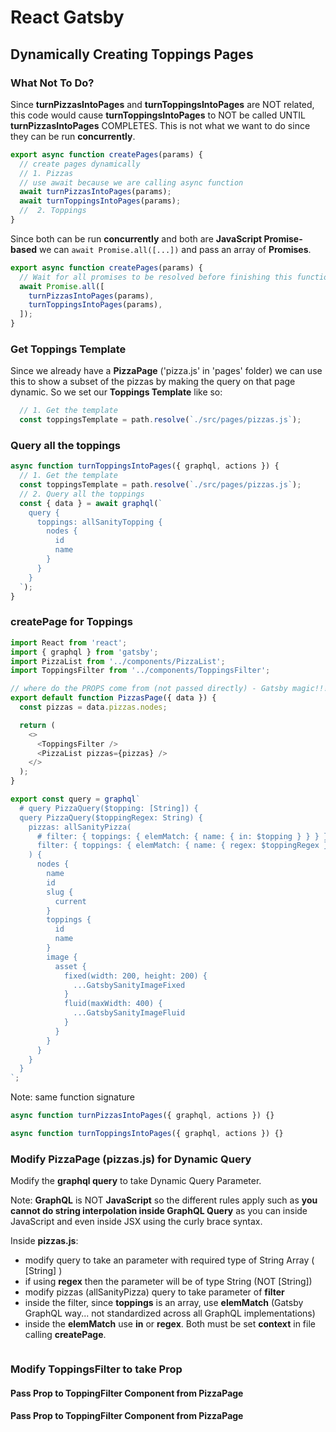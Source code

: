 # React Gatsby

## Dynamically Creating Toppings Pages

### What Not To Do?

Since **turnPizzasIntoPages** and **turnToppingsIntoPages** are NOT related, this code would cause **turnToppingsIntoPages** to NOT be called UNTIL **turnPizzasIntoPages** COMPLETES.  This is not what we want to do since they can be run **concurrently**.

```javascript
export async function createPages(params) {
  // create pages dynamically
  // 1. Pizzas
  // use await because we are calling async function
  await turnPizzasIntoPages(params);
  await turnToppingsIntoPages(params);
  //  2. Toppings
}
```

Since both can be run **concurrently** and both are **JavaScript Promise-based** we can `await Promise.all([...])` and pass an array of **Promises**.

```javascript
export async function createPages(params) {
  // Wait for all promises to be resolved before finishing this function (i.e. go web page)
  await Promise.all([
    turnPizzasIntoPages(params),
    turnToppingsIntoPages(params),
  ]);
}
```

### Get Toppings Template

Since we already have a **PizzaPage** ('pizza.js' in 'pages' folder) we can use this to show a subset of the pizzas by making the query on that page dynamic. So we set our **Toppings Template** like so:

```javascript
  // 1. Get the template
  const toppingsTemplate = path.resolve(`./src/pages/pizzas.js`);
```

### Query all the toppings

```javascript
async function turnToppingsIntoPages({ graphql, actions }) {
  // 1. Get the template
  const toppingsTemplate = path.resolve(`./src/pages/pizzas.js`);
  // 2. Query all the toppings
  const { data } = await graphql(`
    query {
      toppings: allSanityTopping {
        nodes {
          id
          name
        }
      }
    }
  `);
}
```

### createPage for Toppings

```javascript
import React from 'react';
import { graphql } from 'gatsby';
import PizzaList from '../components/PizzaList';
import ToppingsFilter from '../components/ToppingsFilter';

// where do the PROPS come from (not passed directly) - Gatsby magic!!!
export default function PizzasPage({ data }) {
  const pizzas = data.pizzas.nodes;

  return (
    <>
      <ToppingsFilter />
      <PizzaList pizzas={pizzas} />
    </>
  );
}

export const query = graphql`
  # query PizzaQuery($topping: [String]) {
  query PizzaQuery($toppingRegex: String) {
    pizzas: allSanityPizza(
      # filter: { toppings: { elemMatch: { name: { in: $topping } } } }
      filter: { toppings: { elemMatch: { name: { regex: $toppingRegex } } } }
    ) {
      nodes {
        name
        id
        slug {
          current
        }
        toppings {
          id
          name
        }
        image {
          asset {
            fixed(width: 200, height: 200) {
              ...GatsbySanityImageFixed
            }
            fluid(maxWidth: 400) {
              ...GatsbySanityImageFluid
            }
          }
        }
      }
    }
  }
`;
```

Note: same function signature

```javascript
async function turnPizzasIntoPages({ graphql, actions }) {}

async function turnToppingsIntoPages({ graphql, actions }) {}
```

### Modify PizzaPage (pizzas.js) for Dynamic Query

Modify the **graphql query** to take Dynamic Query Parameter.

Note: **GraphQL** is NOT **JavaScript** so the different rules apply such as **you cannot do string interpolation inside GraphQL Query** as you can inside JavaScript and even inside JSX using the curly brace syntax.

Inside **pizzas.js**:

- modify query to take an parameter with required type of String Array ( [String] )
- if using **regex** then the parameter will be of type String (NOT [String])
- modify pizzas (allSanityPizza) query to take parameter of **filter**
- inside the filter, since **toppings** is an array, use **elemMatch** (Gatsby GraphQL way... not standardized across all GraphQL implementations)
- inside the **elemMatch** use **in** or **regex**. Both must be set **context** in file calling **createPage**.

```javascript

```

### Modify ToppingsFilter to take Prop

#### Pass Prop to ToppingFilter Component from PizzaPage



#### Pass Prop to ToppingFilter Component from PizzaPage

